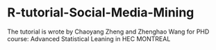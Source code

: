 # R-tutorial-Social-Media-Mining
The tutorial is wrote by Chaoyang Zheng and Zhenghao Wang for PHD course: Advanced Statistical Leaning in HEC MONTREAL 
